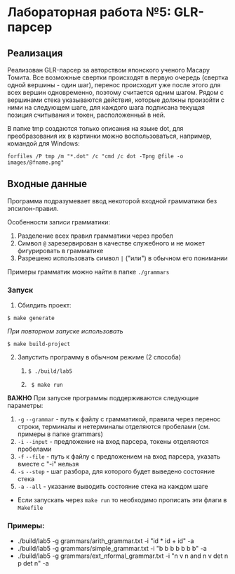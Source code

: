# Лабораторная работа №5: GLR-парсер

## Реализация

Реализован GLR-парсер за авторством японского ученого Масару Томита. Все возможные свертки происходят в первую очередь (свертка одной вершины - один шаг), перенос происходит уже после этого для всех вершин одновременно, поэтому считается одним шагом. Рядом с вершинами стека указываются действия, которые должны произойти с ними на следующем шаге, для каждого шага подписана текущая позиция считывания и токен, расположенный в ней.

В папке tmp создаются только описания на языке dot, для преобразования их в картинки можно воспользоваться, например, командой для Windows:
```
forfiles /P tmp /m "*.dot" /c "cmd /c dot -Tpng @file -o images/@fname.png"
```

## Входные данные

Программа подразумевает ввод некоторой входной грамматики без эпсилон-правил.

Особенности записи грамматики:
1) Разделение всех правил грамматики через пробел
2) Символ `@` зарезервирован в качестве служебного и не может фигурировать в грамматике
3) Разрешено использовать символ `|` ("или") в обычном его понимании

Примеры грамматик можно найти в папке `./grammars`

### Запуск

1) Сбилдить проект:
```
$ make generate
```
*При повторном запуске использовать*
```
$ make build-project
```
2) Запустить программу в обычном режиме (2 способа)
    1) ```
       $ ./build/lab5
       ```
    2) ```
        $ make run 
       ```
**ВАЖНО** При запуске программы поддерживаются следующие параметры:

1) `-g` `--grammar` - путь к файлу с грамматикой, правила через перенос строки, терминалы и нетерминалы отделяются пробелами (см. примеры в папке grammars)
2) `-i` `--input` - предложение на вход парсера, токены отделяются пробелами
3) `-f` `--file` - путь к файлу с предложением на вход парсера, указать вместе с "-i" нельзя
4) `-s` `--step` - шаг разбора, для которого будет выведено состояние стека
4) `-a` `--all` - указание выводить состояние стека на каждом шаге

* Если запускать через `make run` то необходимо прописать эти флаги в `Makefile`

### Примеры:
- ./build/lab5 -g grammars/arith_grammar.txt -i "id * id + id" -a
- ./build/lab5 -g grammars/simple_grammar.txt -i "b b b b b b b" -a
- ./build/lab5 -g grammars/ext_nformal_grammar.txt -i "n v n and n v det n p det n" -a

